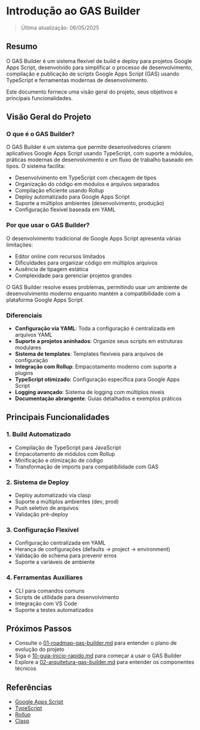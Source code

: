 # Introdução ao GAS Builder

> Última atualização: 06/05/2025

## Resumo

O GAS Builder é um sistema flexível de build e deploy para projetos Google Apps Script, desenvolvido para simplificar o processo de desenvolvimento, compilação e publicação de scripts Google Apps Script (GAS) usando TypeScript e ferramentas modernas de desenvolvimento.

Este documento fornece uma visão geral do projeto, seus objetivos e principais funcionalidades.

## Visão Geral do Projeto

### O que é o GAS Builder?

O GAS Builder é um sistema que permite desenvolvedores criarem aplicativos Google Apps Script usando TypeScript, com suporte a módulos, práticas modernas de desenvolvimento e um fluxo de trabalho baseado em tipos. O sistema facilita:

- Desenvolvimento em TypeScript com checagem de tipos
- Organização do código em módulos e arquivos separados
- Compilação eficiente usando Rollup
- Deploy automatizado para Google Apps Script
- Suporte a múltiplos ambientes (desenvolvimento, produção)
- Configuração flexível baseada em YAML

### Por que usar o GAS Builder?

O desenvolvimento tradicional de Google Apps Script apresenta várias limitações:

- Editor online com recursos limitados
- Dificuldades para organizar código em múltiplos arquivos
- Ausência de tipagem estática
- Complexidade para gerenciar projetos grandes

O GAS Builder resolve esses problemas, permitindo usar um ambiente de desenvolvimento moderno enquanto mantém a compatibilidade com a plataforma Google Apps Script.

### Diferenciais

- **Configuração via YAML**: Toda a configuração é centralizada em arquivos YAML
- **Suporte a projetos aninhados**: Organize seus scripts em estruturas modulares
- **Sistema de templates**: Templates flexíveis para arquivos de configuração
- **Integração com Rollup**: Empacotamento moderno com suporte a plugins
- **TypeScript otimizado**: Configuração específica para Google Apps Script
- **Logging avançado**: Sistema de logging com múltiplos níveis
- **Documentação abrangente**: Guias detalhados e exemplos práticos

## Principais Funcionalidades

### 1. Build Automatizado

- Compilação de TypeScript para JavaScript
- Empacotamento de módulos com Rollup
- Minificação e otimização de código
- Transformação de imports para compatibilidade com GAS

### 2. Sistema de Deploy

- Deploy automatizado via clasp
- Suporte a múltiplos ambientes (dev, prod)
- Push seletivo de arquivos
- Validação pré-deploy

### 3. Configuração Flexível

- Configuração centralizada em YAML
- Herança de configurações (defaults → project → environment)
- Validação de schema para prevenir erros
- Suporte a variáveis de ambiente

### 4. Ferramentas Auxiliares

- CLI para comandos comuns
- Scripts de utilidade para desenvolvimento
- Integração com VS Code
- Suporte a testes automatizados

## Próximos Passos

- Consulte o [01-roadmap-gas-builder.md](./01-roadmap-gas-builder.md) para entender o plano de evolução do projeto
- Siga o [10-guia-inicio-rapido.md](./10-guia-inicio-rapido.md) para começar a usar o GAS Builder
- Explore a [02-arquitetura-gas-builder.md](./02-arquitetura-gas-builder.md) para entender os componentes técnicos

## Referências

- [Google Apps Script](https://developers.google.com/apps-script)
- [TypeScript](https://www.typescriptlang.org/)
- [Rollup](https://rollupjs.org/)
- [Clasp](https://github.com/google/clasp)
